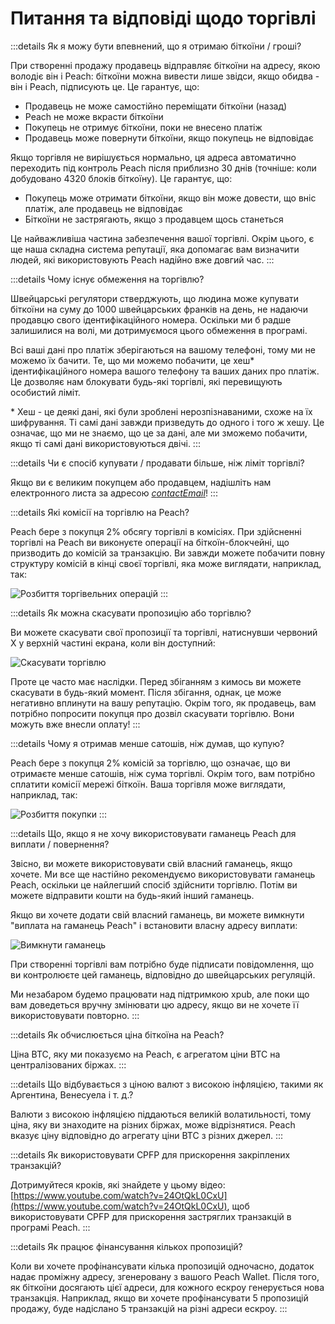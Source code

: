 # Питання та відповіді щодо торгівлі

:::details Як я можу бути впевнений, що я отримаю біткоїни / гроші?

При створенні продажу продавець відправляє біткоїни на адресу, якою володіє він і Peach: біткоїни можна вивести лише звідси, якщо обидва - він і Peach, підписують це. Це гарантує, що:

- Продавець не може самостійно переміщати біткоїни (назад)
- Peach не може вкрасти біткоїни
- Покупець не отримує біткоїни, поки не внесено платіж
- Продавець може повернути біткоїни, якщо покупець не відповідає

Якщо торгівля не вирішується нормально, ця адреса автоматично переходить під контроль Peach після приблизно 30 днів (точніше: коли добудовано 4320 блоків біткоїну). Це гарантує, що:

- Покупець може отримати біткоїни, якщо він може довести, що вніс платіж, але продавець не відповідає
- Біткоїни не застрягають, якщо з продавцем щось станеться

Це найважливіша частина забезпечення вашої торгівлі. Окрім цього, є ще наша складна система репутації, яка допомагає вам визначити людей, які використовують Peach надійно вже довгий час.
:::

:::details Чому існує обмеження на торгівлю?

Швейцарські регулятори стверджують, що людина може купувати біткоїни на суму до 1000 швейцарських франків на день, не надаючи продавцю свого ідентифікаційного номера. Оскільки ми б радше залишилися на волі, ми дотримуємося цього обмеження в програмі.

Всі ваші дані про платіж зберігаються на вашому телефоні, тому ми не можемо їх бачити. Те, що ми можемо побачити, це хеш\* ідентифікаційного номера вашого телефону та ваших даних про платіж. Це дозволяє нам блокувати будь-які торгівлі, які перевищують особистий ліміт.

\* Хеш - це деякі дані, які були зроблені нерозпізнаваними, схоже на їх шифрування. Ті самі дані завжди призведуть до одного і того ж хешу. Це означає, що ми не знаємо, що це за дані, але ми зможемо побачити, якщо ті самі дані використовуються двічі.
:::

:::details Чи є спосіб купувати / продавати більше, ніж ліміт торгівлі?

Якщо ви є великим покупцем або продавцем, надішліть нам електронного листа за адресою [$contactEmail$](mailto:$contactEmail$)!
:::

:::details Які комісії на торгівлю на Peach?

Peach бере з покупця 2% обсягу торгівлі в комісіях. При здійсненні торгівлі на Peach ви виконуєте операції на біткоїн-блокчейні, що призводить до комісій за транзакцію. Ви завжди можете побачити повну структуру комісій в кінці своєї торгівлі, яка може виглядати, наприклад, так:

![Розбиття торгівельних операцій](/img/faq/trading/TradeBreakdowns.png)
:::

:::details Як можна скасувати пропозицію або торгівлю?

Ви можете скасувати свої пропозиції та торгівлі, натиснувши червоний X у верхній частині екрана, коли він доступний:

![Скасувати торгівлю](/img/faq/trading/cancel.png)

Проте це часто має наслідки. Перед збіганням з кимось ви можете скасувати в будь-який момент. Після збігання, однак, це може негативно вплинути на вашу репутацію. Окрім того, як продавець, вам потрібно попросити покупця про дозвіл скасувати торгівлю. Вони можуть вже внесли оплату!
:::

:::details Чому я отримав менше сатошів, ніж думав, що купую?

Peach бере з покупця 2% комісій за торгівлю, що означає, що ви отримаєте менше сатошів, ніж сума торгівлі. Окрім того, вам потрібно сплатити комісії мережі біткоїн. Ваша торгівля може виглядати, наприклад, так:

![Розбиття покупки](/img/faq/trading/TradeBreakdownBuy.png)
:::

:::details Що, якщо я не хочу використовувати гаманець Peach для виплати / повернення?

Звісно, ви можете використовувати свій власний гаманець, якщо хочете. Ми все ще настійно рекомендуємо використовувати гаманець Peach, оскільки це найлегший спосіб здійснити торгівлю. Потім ви можете відправити кошти на будь-який інший гаманець.

Якщо ви хочете додати свій власний гаманець, ви можете вимкнути "виплата на гаманець Peach" і встановити власну адресу виплати:

![Вимкнути гаманець](/img/faq/trading/disablewallet.png)

При створенні торгівлі вам потрібно буде підписати повідомлення, що ви контролюєте цей гаманець, відповідно до швейцарських регуляцій.

Ми незабаром будемо працювати над підтримкою xpub, але поки що вам доведеться вручну змінювати цю адресу, якщо ви не хочете її використовувати повторно.
:::

:::details Як обчислюється ціна біткоїна на Peach?

Ціна BTC, яку ми показуємо на Peach, є агрегатом ціни BTC на централізованих біржах.
:::

:::details Що відбувається з ціною валют з високою інфляцією, такими як Аргентина, Венесуела і т. д.?

Валюти з високою інфляцією піддаються великій волатильності, тому ціна, яку ви знаходите на різних біржах, може відрізнятися. Peach вказує ціну відповідно до агрегату ціни BTC з різних джерел.
:::

:::details Як використовувати CPFP для прискорення закріплених транзакцій?

Дотримуйтеся кроків, які знайдете у цьому відео: [https://www.youtube.com/watch?v=24OtQkL0CxU](https://www.youtube.com/watch?v=24OtQkL0CxU), щоб використовувати CPFP для прискорення застряглих транзакцій в програмі Peach.
:::

:::details Як працює фінансування кількох пропозицій?

Коли ви хочете профінансувати кілька пропозицій одночасно, додаток надає проміжну адресу, згенеровану з вашого Peach Wallet. Після того, як біткоїни досягають цієї адреси, для кожного ескроу генерується нова транзакція. Наприклад, якщо ви хочете профінансувати 5 пропозицій продажу, буде надіслано 5 транзакцій на різні адреси ескроу.
:::